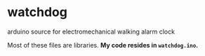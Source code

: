 # watchdog
arduino source for electromechanical walking alarm clock

Most of these files are libraries. **My code resides in `watchdog.ino`.**
